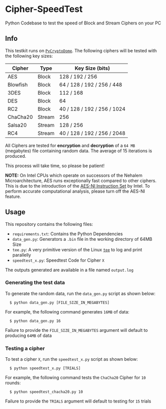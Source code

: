 # Cipher-SpeedTest
Python Codebase to test the speed of Block and Stream Ciphers on your PC

## Info

This testkit runs on [`PyCryptoDome`](https://www.pycryptodome.org/). The following ciphers will be tested with the following key sizes:

| Cipher   | Type   | Key Size (bits)             |
| -------- | ------ | --------------------------- |
| AES      | Block  | 128 / 192 / 256             |
| Blowfish | Block  | 64 / 128 / 192 / 256 / 448  |
| 3DES     | Block  | 112 / 168                   |
| DES      | Block  | 64                          |
| RC2      | Block  | 40 / 128 / 192 / 256 / 1024 |
| ChaCha20 | Stream | 256                         |
| Salsa20  | Stream | 128 / 256                   |
| RC4      | Stream | 40 / 128 / 192 / 256 / 2048 | 

All Ciphers are tested for **encryption** and **decryption** of a `64 MB` (megabytes) file containing random data. The average of 15 iterations is produced.

This process will take time, so please be patient!

**NOTE:** On Intel CPUs which operate on successors of the Nehalem Microarchitecture, AES runs exceptionally fast compared to other ciphers. This is due to the introduction of the [AES-NI Instruction Set](https://en.wikipedia.org/wiki/AES_instruction_set) by Intel. To perform accurate computational analysis, please turn off the AES-NI feature.

## Usage

This repository contains the following files:
- `requirements.txt`: Contains the Python Dependencies
- `data_gen.py`: Generators a `.bin` file in the working directory of 64MB Size
- `tee.py`: A very primitive version of the Linux [`tee`](https://en.wikipedia.org/wiki/Tee_(command)) to log and print parallelly
- `speedtest_x.py`: Speedtest Code for Cipher `X`

The outputs generated are available in a file named `output.log`

### Generating the test data

To generate the random data, run the `data_gen.py` script as shown below:
```
  $ python data_gen.py [FILE_SIZE_IN_MEGABYTES]
```
For example, the following command generates `16MB` of data:
```
  $ python data_gen.py 16
```
Failure to provide the `FILE_SIZE_IN_MEGABYTES` argument will default to producing `64MB` of data

### Testing a cipher

To test a cipher `X`, run the `speedtest_x.py` script as shown below:
```
  $ python speedtest_x.py [TRIALS]
```
For example, the following command tests the `ChaCha20` Cipher for `10` rounds:
```
  $ python speedtest_chacha20.py 10
```
Failure to provide the `TRIALS` argument will default to testing for `15` trials
